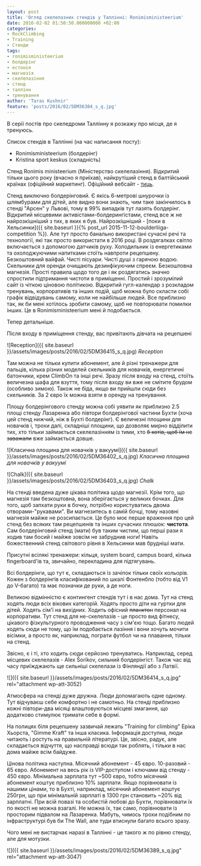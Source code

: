 ```yaml
---
layout: post
title: 'Огляд скелелазних стендів у Таллінні: Ronimisministeerium'
date: 2016-02-02 01:50:50.000000000 +02:00
categories:
- RockClimbing
- Training
- Стенди
tags:
- ronimisministeerium
- болдерінг
- естонія
- магнезія
- скелелазіння
- стенд
- таллінн
- тренування
author: 'Taras Kushnir'
feature: 'posts/2016/02/5DM36384_s_q.jpg'
---
```


В серії постів про скеледроми Таллінну я розкажу про місця, де я тренуюсь.

Список стендів в Таллінні (на час написання посту):
<ul>
<li>Ronimisministeerium (болдерінг)</li>
<li>Kristina sport keskus (складність)</li>
</ul>

Стенд Ronimis ministeerium (Міністерство скелелазіння). Відкритий тільки цього року (вчасно я приїхав), найкрутіший стенд в балтійський країнах (офіційний маркетинг). Офіційний вебсайт - [тиць](http://www.ronimisministeerium.ee/).

<!--more-->

Стенд виключно болдерінговий. Є якісь 6-метрові шнурочки із шлямбурами для дітей, але видно вони знають, чим таке закінчилось в стенді "Арсен" у Львові, тому в 99% випадків тут лазять болдерінг. Відкритий місцевими активістами-болдерингістами, стенд все ж не найрозкішніший з тих, в яких я був. Найрозкішніший - [поки в Хельсинки]({{ site.baseurl }}{% post_url 2015-11-12-boulderliiga-competition %}). Але тут просто банально використані сучасні речі та технології, які так просто використати в 2016 році. В роздягалках світло включається з допомогою датчиків руху. Холодильник із енергетиками та охолоджуючими напитками стоїть навпроти рецепшену. Безкоштовний вайфай. Чисті пісуари. Чисті душі з гарячою водою. Скельники для оренди очищають дезинфікуючим спреєм. Безкоштовна магнезія. Прості правила щодо того де і як роздягатись значно спростили підтримання чистоти в приміщенні. Простий і зрозумілий сайт із чіткою ціновою політикою. Відкритий гугл-календар з розкладом тренувань, корпоративів та інших подій, щоб можна було скласти собі графік відвідувань самому, коли не найбільше людей. Все приблизно так, як би мені хотілось зробити самому, щоб не повторювати помилки інших. Це в Ronimisministeerium мені й подобається.

Тепер детальніше.

Після входу в приміщення стенду, вас привітають дівчата на рецепшені

![Reception]({{ site.baseurl }}/assets/images/posts/2016/02/5DM36415_s_q.jpg)
*Reception*

Там можна не тільки купити абонемент, але й різні тренажери для пальців, кілька різних моделей скельників для новачків, енергетичні батончики, крем ClimbOn та інші речі. Зразу після входу на стенд, стоїть величезна шафа для взуття, тому після входу ви вже не смітите брудом (особливо зимою). Також не біда, якщо ви прийшли сюди без скельників. За 2 євро їх можна взяти в оренду на тренування.

Площу болдерінгового стенду можна собі уявити як приблизно 2.5 площі стенду Лазаренка або півтори болдерінгової частини Бухти (хоча цей стенд нижчий, ніж в Бухті болдерінг). Є величезні площини для новачків і, трохи далі, складніші площини, що дозволяє мирно відділити тих, хто тільки займається скелелазінням із тими, хто <del>б хотів, щоб їм не заважали</del> вже займається довше.

![Класична площина для новачків у вакуумі]({{ site.baseurl }}/assets/images/posts/2016/02/5DM36402_s_q.jpg)
*Класична площина для новачків у вакуумі*

![Chalk]({{ site.baseurl }}/assets/images/posts/2016/02/5DM36403_s_q.jpg)
*Chalk*

На стенді введена дуже цікава політика щодо магнезії. Крім того, що магнезія там безкоштовна, вона зберігається у великих бочках. Для того, щоб запхати руки в бочку, потрібно користуватись двома отворами-"рукавами". Ви магнезитесь в самій бочці, тому назовні магнезія майже не розсипається. Це було моє перше враження про цей стенд без всяких там рецепшенів та інших сучасних плюшок: <strong>чистота</strong>. Сам болдерінговий стенд (мати) був таким чистим, що перші рази я ходив там босий і майже зовсім не забруднив ноги! Навіть божественний стенд світового рівня в Хельсинки мав брудніші мати.

Присутні всілякі тренажери: кільця, system board, campus board, кілька fingerboard'ів та, звичайно, перекладина для підтягувань.

Всі болдерінги, що тут є, складаються із зачіпок тільки своїх кольорів. Кожен з болдерінгів класифікований по шкалі Фонтенбло (тобто від V1 до V-багато) та має позначки де руки, а де ноги.

Великою відмінністю є контингент стендів тут і в нас дома. Тут на стенд ходять люди всіх вікових категорій. Ходять просто діти на гуртки для дітей. Ходять сім'ї на вихідних. Ходить офісний <del>планктон</del> персонал на корпоративи. Тут стенд для не-скелелазів - це просто вид фітнесу, цікавого фізкультурного проводження часу з сім'єю тощо. Багато людей ходять сюди не тому, що їм подобається лазіння і вони хочуть мочити вісімки, а просто як, наприклад, пограти футбол чи на плавання, тільки на стенд.

Звісно, є і ті, хто ходить сюди серйозно тренуватись. Наприклад, серед місцевих скелелазів - Alex Šorikov, сильний болдерінгіст. Також час від часу приїжджають ще сильніші скелелази із Фінляндії або з Латвії.

![]({{ site.baseurl }}/assets/images/posts/2016/02/5DM36414_s_q.jpg" rel="attachment wp-att-3052)


Атмосфера на стенді дуже дружна. Люди допомагають одне одному. Тут відчуваєш себе комфортно і не самотньо. На стенді приблизно кожні півтори-два місяці влаштовуються місцеві змагання, що додатково стимулює тримати себе в формі.

На полицях біля рецепшену зазвичай лежать "Training for climbing" Еріка Хьорста, "Gimme Kraft" та інша класика. Інформація доступна, люди читають і ростуть на правильній літературі. Це, звісно, радує, але складається відчуття, що насправді всюди так роблять, і тільки в нас дома майже всім байдуже.

Цінова політика наступна. Місячний абонемент - 45 євро. 10-разовий - 65 євро. Абонемент на весь рік із VIP-доступом і ключами від стенду - 450 євро. Мінімальна зарплата тут ~500 євро, тобто місячний абонемент коштує приблизно 10% зарплати. Якщо порівнювати із нашими цінами, то в Бухті, наприклад, місячний абонемент коштує 250грн, що при мінімальній зарплаті в 1300 грн становить ~20% від зарплатні. При всій повазі та особистій любові до Бухти, порівнювати їх по якості не можна взагалі. Не можна їх, так само, порівнювати із просторим підвалом на Лазаренка. Мабуть, чимось трохи подібним по інфраструктурі був би The Wall, але туди втиснули багато всього зразу.

Чого мені не вистарчає наразі в Таллінні - це такого ж по рівню стенду, але для мотузки.

![]({{ site.baseurl }}/assets/images/posts/2016/02/5DM36389_s_q.jpg" rel="attachment wp-att-3047)


&nbsp;

&nbsp;

&nbsp;
